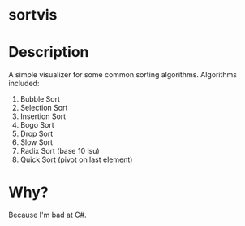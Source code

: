 # sortvis
# Description
A simple visualizer for some common sorting algorithms.
Algorithms included:
1. Bubble Sort
2. Selection Sort
3. Insertion Sort
4. Bogo Sort
5. Drop Sort
6. Slow Sort
7. Radix Sort (base 10 lsu)
8. Quick Sort (pivot on last element)
# Why?
Because I'm bad at C#.
